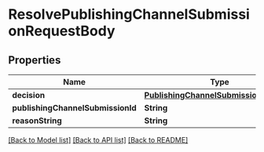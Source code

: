 # ResolvePublishingChannelSubmissionRequestBody

## Properties
Name | Type | Description | Notes
------------ | ------------- | ------------- | -------------
**decision** | [**PublishingChannelSubmissionDecision**](PublishingChannelSubmissionDecision.md) |  | 
**publishingChannelSubmissionId** | **String** |  | 
**reasonString** | **String** |  | 

[[Back to Model list]](../README.md#documentation-for-models) [[Back to API list]](../README.md#documentation-for-api-endpoints) [[Back to README]](../README.md)


